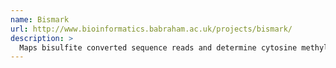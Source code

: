 ```yaml
---
name: Bismark
url: http://www.bioinformatics.babraham.ac.uk/projects/bismark/
description: >
  Maps bisulfite converted sequence reads and determine cytosine methylation states
---
```

